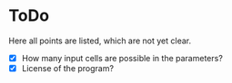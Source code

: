 # ToDo  

Here all points are listed, which are not yet clear.  

- [X] How many input cells are possible in the parameters?
- [X] License of the program?
